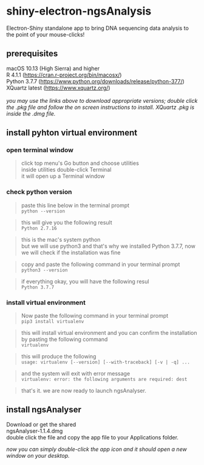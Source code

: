 # shiny-electron-ngsAnalysis
Electron-Shiny standalone app to bring DNA sequencing data analysis to the point of your mouse-clicks!
## prerequisites
macOS 10.13 (High Sierra) and higher<br/>
R 4.1.1 (https://cran.r-project.org/bin/macosx/)<br/>
Python 3.7.7 (https://www.python.org/downloads/release/python-377/)<br/>
XQuartz latest (https://www.xquartz.org/)<br/>
<br/>
_you may use the links above to download appropriate versions; double click the .pkg file and follow the on screen instructions to install. XQuartz .pkg is inside the .dmg file._
<br/>
## install pyhton virtual environment
### open terminal window
> click top menu's Go button and choose utilities<br/>
> inside utilities double-click Terminal<br/>
> it will open up a Terminal window
### check python version
> paste this line below in the terminal prompt<br/>
`python --version`<br/>

> this will give you the following result<br/>
`Python 2.7.16`<br/>

> this is the mac's system python<br/>
> but we will use python3 and that's why we installed Python 3.7.7, now we will check if the installation was fine<br/>

> copy and paste the following command in your terminal prompt<br/>
`python3 --version`<br/>

> if everything okay, you will have the following resul<br/>
`Python 3.7.7`<br/>

### install virtual environment

> Now paste the following command in your terminal prompt<br/>
`pip3 install virtualenv`<br/>

> this will install virtual environment and you can confirm the installation by pasting the following command<br/>
`virtualenv`<br/>

> this will produce the following<br/>
`usage: virtualenv [--version] [--with-traceback] [-v | -q] ...` <br/> 

> and the system will exit with error message<br/>
`virtualenv: error: the following arguments are required: dest`<br/>

> that's it. we are now ready to launch ngsAnalyser.

## install ngsAnalyser
Download or get the shared <br/>
ngsAnalyser-1.1.4.dmg <br/>
double click the file and copy the app file to your Applications folder.<br/>

_now you can simply double-click the app icon and it should open a new window on your desktop._








